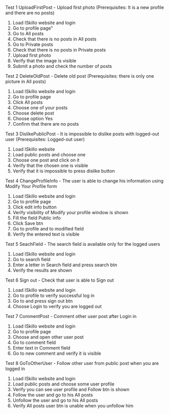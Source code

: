 Test 1 UploadFirstPost - Upload first photo (Prerequisites: It is a new profile and there are no posts)
1. Load ISkillo website and login
2. Go to profile page"
3. Go to All posts
4. Check that there is no posts in All posts
5. Go to Private posts
6. Check that there is no posts in Private posts
7. Upload first photo
8. Verify that the image is visible
9. Submit a photo and check the number of posts

Test 2 DeleteOldPost - Delete old post (Prerequisites: there is only one picture in All posts)
1. Load ISkillo website and login 
2. Go to profile page
3. Click All posts
4. Choose one of your posts 
5. Choose delete post
6. Choose option Yes
7. Confirm that there are no posts

Test 3 DislikePublicPost - It is impossible to dislike posts with logged-out user (Prerequisites: Logged-out user)
1. Load ISkillo website
2. Load public posts and choose one
3. Choose one post and click on it
4. Verify that the chosen one is visible
5. Verify that it is impossible to press dislike button

Test 4 ChangeProfileInfo - The user is able to change his information using Modify Your Profile form 
1. Load ISkillo website and login
2. Go to profile page
3. Click edit info button
4. Verify visibility of Modify your profile window is shown
5. Fill the field Public info
6. Click Save btn
7. Go to profile and to modified field
8. Verify the entered text is visible

Test 5 SeachField - The search field is available only for the logged users
1. Load ISkillo website and login
2. Go to search field
3. Enter a letter in Search field and press search btn
4. Verify the results are shown

Test 6 Sign out - Check that user is able to Sign out
1. Load ISkillo website and login
2. Go to profile to verify successful log in
3. Go to and press sign out btn
4. Choose Login to verify you are logged out

Test 7 CommentPost - Comment other user post after Login in
1. Load ISkillo website and login
2. Go to profile page
3. Choose and open other user post
4. Go to comment field
5. Enter text in Comment field
6. Go to new comment and verify it is visible

Test 8 GoToOtherUser -  Follow other user from public post when you are logged in
1. Load ISkillo website and login
2. Load public posts and choose some user profile
3. Verify you can see user profile and Follow btn is shown
4. Follow the user and go to his All posts
5. Unfollow the user and go to his All posts
6. Verify All posts user btn is unable when you unfollow him